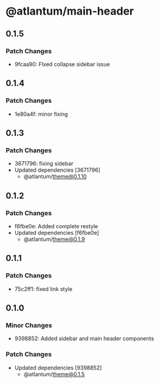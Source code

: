# @atlantum/main-header

## 0.1.5

### Patch Changes

-   9fcaa90: FIxed collapse sidebar issue

## 0.1.4

### Patch Changes

-   1e80a4f: minor fixing

## 0.1.3

### Patch Changes

-   3671796: fixing sidebar
-   Updated dependencies [3671796]
    -   @atlantum/theme@0.1.10

## 0.1.2

### Patch Changes

-   f6fbe0e: Added complete restyle
-   Updated dependencies [f6fbe0e]
    -   @atlantum/theme@0.1.9

## 0.1.1

### Patch Changes

-   75c2ff1: fixed link style

## 0.1.0

### Minor Changes

-   9398852: Added sidebar and main header components

### Patch Changes

-   Updated dependencies [9398852]
    -   @atlantum/theme@0.1.5
